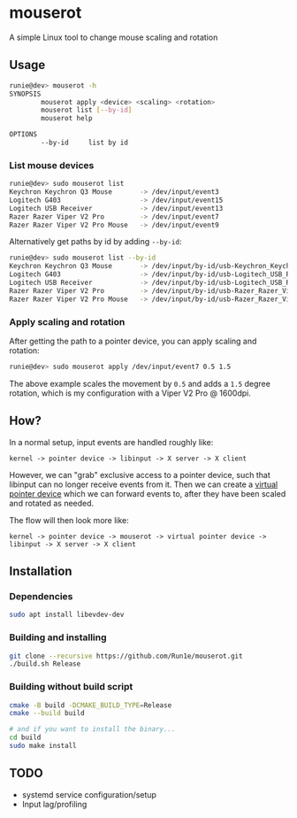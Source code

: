 # mouserot

A simple Linux tool to change mouse scaling and rotation

## Usage

```bash
runie@dev> mouserot -h
SYNOPSIS
        mouserot apply <device> <scaling> <rotation>
        mouserot list [--by-id]
        mouserot help

OPTIONS
        --by-id     list by id
```

### List mouse devices

```bash
runie@dev> sudo mouserot list
Keychron Keychron Q3 Mouse       -> /dev/input/event3
Logitech G403                    -> /dev/input/event15
Logitech USB Receiver            -> /dev/input/event13
Razer Razer Viper V2 Pro         -> /dev/input/event7
Razer Razer Viper V2 Pro Mouse   -> /dev/input/event9
```

Alternatively get paths by id by adding `--by-id`:

```bash
runie@dev> sudo mouserot list --by-id
Keychron Keychron Q3 Mouse       -> /dev/input/by-id/usb-Keychron_Keychron_Q3-if02-event-mouse
Logitech G403                    -> /dev/input/by-id/usb-Logitech_USB_Receiver-if02-event-mouse
Logitech USB Receiver            -> /dev/input/by-id/usb-Logitech_USB_Receiver-event-mouse
Razer Razer Viper V2 Pro         -> /dev/input/by-id/usb-Razer_Razer_Viper_V2_Pro_000000000000-event-mouse
Razer Razer Viper V2 Pro Mouse   -> /dev/input/by-id/usb-Razer_Razer_Viper_V2_Pro_000000000000-if01-event-mouse
```

### Apply scaling and rotation

After getting the path to a pointer device, you can apply scaling and rotation:

```bash
runie@dev> sudo mouserot apply /dev/input/event7 0.5 1.5
```

The above example scales the movement by `0.5` and adds a `1.5` degree rotation, which is my configuration with a Viper V2 Pro @ 1600dpi.

## How?

In a normal setup, input events are handled roughly like:

```
kernel -> pointer device -> libinput -> X server -> X client
```

However, we can "grab" exclusive access to a pointer device, such that libinput can no longer receive events from it.
Then we can create a [virtual pointer device](https://www.kernel.org/doc/html/v4.12/input/uinput.html)
which we can forward events to, after they have been scaled and rotated as needed.

The flow will then look more like:

```
kernel -> pointer device -> mouserot -> virtual pointer device -> libinput -> X server -> X client
```

## Installation

### Dependencies

```bash
sudo apt install libevdev-dev
```

### Building and installing

```bash
git clone --recursive https://github.com/Run1e/mouserot.git
./build.sh Release
```

### Building without build script

```bash
cmake -B build -DCMAKE_BUILD_TYPE=Release
cmake --build build

# and if you want to install the binary...
cd build
sudo make install
```



## TODO

- systemd service configuration/setup
- Input lag/profiling
